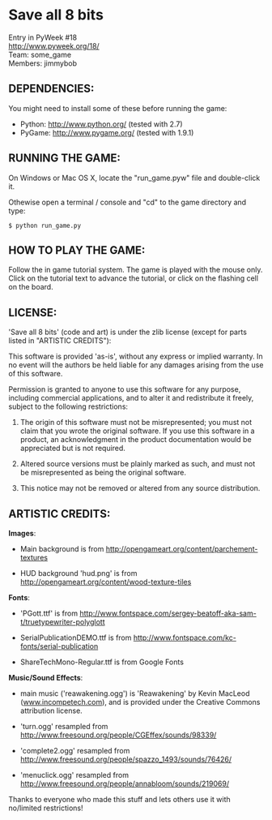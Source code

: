 Save all 8 bits
===============

Entry in PyWeek #18  
<http://www.pyweek.org/18/>  
Team: some_game  
Members: jimmybob

DEPENDENCIES:
------------

You might need to install some of these before running the game:

  * Python:     <http://www.python.org/> (tested with 2.7)  
  * PyGame:     <http://www.pygame.org/> (tested with 1.9.1)

RUNNING THE GAME:
----------------

On Windows or Mac OS X, locate the "run_game.pyw" file and double-click it.

Othewise open a terminal / console and "cd" to the game directory and type:

    $ python run_game.py

HOW TO PLAY THE GAME:
--------------------

Follow the in game tutorial system.  The game is played with the mouse
only. Click on the tutorial text to advance the tutorial, or click on
the flashing cell on the board.

LICENSE:
-------

'Save all 8 bits' (code and art) is under the zlib license 
(except for parts listed in "ARTISTIC CREDITS"):

  This software is provided 'as-is', without any express or implied
  warranty.  In no event will the authors be held liable for any
  damages arising from the use of this software.

  Permission is granted to anyone to use this software for any
  purpose, including commercial applications, and to alter it and
  redistribute it freely, subject to the following restrictions:

  1. The origin of this software must not be misrepresented; you must
     not claim that you wrote the original software. If you use this
     software in a product, an acknowledgment in the product
     documentation would be appreciated but is not required.

  2. Altered source versions must be plainly marked as such, and must
     not be misrepresented as being the original software.

  3. This notice may not be removed or altered from any source
     distribution.

ARTISTIC CREDITS:
----------------

**Images**: 

- Main background is from 
  http://opengameart.org/content/parchement-textures

- HUD background 'hud.png' is from 
  http://opengameart.org/content/wood-texture-tiles

**Fonts**:

- 'PGott.ttf' is from
  http://www.fontspace.com/sergey-beatoff-aka-sam-t/truetypewriter-polyglott

- SerialPublicationDEMO.ttf is from
   http://www.fontspace.com/kc-fonts/serial-publication

- ShareTechMono-Regular.ttf is from Google Fonts

**Music/Sound Effects**:

- main music ('reawakening.ogg') is 'Reawakening' by Kevin MacLeod
  (www.incompetech.com), and is provided under the Creative Commons
  attribution license.

- 'turn.ogg' resampled from
  http://www.freesound.org/people/CGEffex/sounds/98339/

- 'complete2.ogg' resampled from
  http://www.freesound.org/people/spazzo_1493/sounds/76426/

- 'menuclick.ogg' resampled from
  http://www.freesound.org/people/annabloom/sounds/219069/

Thanks to everyone who made this stuff and lets others use it with
no/limited restrictions!
